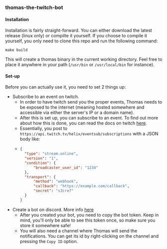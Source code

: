 ### thomas-the-twitch-bot

#### Installation

Installation is fairly straight-forward. You can either download the latest release (linux only) or compilte it yourself.
If you choose to compile it yourself, you only need to clone this repo and run the following command:

`make build`

This will create a thomas binary in the current working directory. Feel free to place it anywhere in your path
(`/usr/bin` or `/usr/local/bin` for instance).

#### Set-up

Before you can actually use it, you need to set 2 things up:

- Subscribe to an event on twitch.
  - In order to have twitch send you the proper events, Thomas needs to be exposed to the internet (meaning hosted
    somewhere and accessible via either the server's IP or a domain name).
  - After this is set up, you can subscribe to an event. To find out more about how this is done, you can read
    the docs on twitch [here](https://dev.twitch.tv/docs/eventsub/manage-subscriptions#subscribing-to-events).
  - Essentially, you post to `https://api.twitch.tv/helix/eventsub/subscriptions` with a JSON body like:
  - ```json
    {
      "type": "stream.online",
      "version": "1",
      "condition": {
          "broadcaster_user_id": "1234"
      },
      "transport": {
          "method": "webhook",
          "callback": "https://example.com/callback",
          "secret": "s3cre7"
      }
    }
    ```
- Create a bot on discord. More info [here](https://discord.com/developers/applications)
  - After you created your bot, you need to copy the bot token. Keep in mind, you'll only be able
    to see this token once, so make sure you store it somewhere safe! 
  - You will also need a channel where Thomas will send the notifications. You can get its id by right-clicking on
    the channel and pressing the `Copy ID` option.